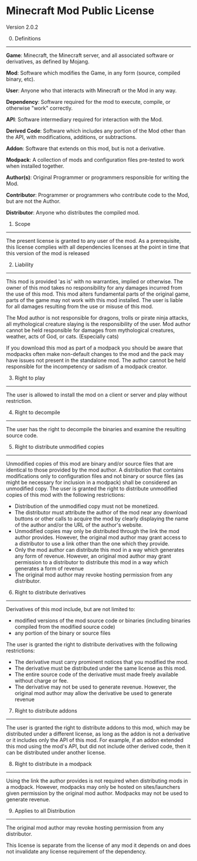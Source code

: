 Minecraft Mod Public License
============================

Version 2.0.2

0. Definitions
--------------
**Game**: Minecraft, the Minecraft server, and all associated software or derivatives, as defined by Mojang.

**Mod**: Software which modifies the Game, in any form (source, compiled binary, etc).

**User**: Anyone who that interacts with Minecraft or the Mod in any way.

**Dependency**: Software required for the mod to execute, compile, or otherwise "work" correctly.

**API**: Software intermediary required for interaction with the Mod.

**Derived Code**: Software which includes any portion of the Mod other than the API, with modifications, additions, or subtractions.

**Addon**: Software that extends on this mod, but is not a derivative.

**Modpack**: A collection of mods and configuration files pre-tested to work when installed together.

**Author(s)**: Original Programmer or programmers responsible for writing the Mod.

**Contributor**: Programmer or programmers who contribute code to the Mod, but are not the Author.

**Distributor**: Anyone who distributes the compiled mod.

1. Scope
--------

The present license is granted to any user of the mod. As a prerequisite, this license complies with all dependencies licenses at the point in time that this version of the mod is released

2. Liability
------------

This mod is provided 'as is' with no warranties, implied or otherwise. The owner
of this mod takes no responsibility for any damages incurred from the use of
this mod. This mod alters fundamental parts of the original game, parts of
the game may not work with this mod installed. The user is liable for all damages resulting from the use or misuse of this mod.

The Mod author is not responsible for dragons, trolls or pirate ninja attacks, all mythological creature slaying is the responsibility of the user. Mod author cannot be held responsible for damages from mythological creatures, weather, acts of God, or cats. (Especially cats)

If you download this mod as part of a modpack you should be aware that modpacks often make non-default changes to the mod and the pack may have issues not present in the standalone mod. The author cannot be held responsible for the incompetency or sadism of a modpack creator.

3. Right to play
----------------

The user is allowed to install the mod on a client or server and play without restriction.

4. Right to decompile
---------------------

The user has the right to decompile the binaries and examine the resulting source code.

5. Right to distribute unmodified copies
----------------------------------------

Unmodified copies of this mod are binary and/or source files that are identical to those provided by the mod author. A distribution that contains modifications only to configuration files and not binary or source files (as might be necessary for inclusion in a modpack) shall be considered an unmodified copy. The user is granted the right to distribute unmodified copies of this mod with the following restrictions:
- Distribution of the unmodified copy must not be monetized.
- The distributor must attribute the author of the mod near any download buttons or other calls to acquire the mod by clearly displaying the name of the author and/or the URL of the author's website.
- Unmodified copies may only be distributed through the link the mod author provides. However, the original mod author may grant access to a distributor to use a link other than the one which they provide.
- Only the mod author can distribute this mod in a way which generates any form of revenue. However, an original mod author may grant permission to a distributor to distribute this mod in a way which generates a form of revenue
- The original mod author may revoke hosting permission from any distributor.

6. Right to distribute derivatives
----------------------------------

Derivatives of this mod include, but are not limited to:
- modified versions of the mod source code or binaries (including binaries compiled from the modified source code)
- any portion of the binary or source files

The user is granted the right to distribute derivatives with the following restrictions:
- The derivative must carry prominent notices that you modified the mod.
- The derivative must be distributed under the same license as this mod.
- The entire source code of the derivative must made freely available without charge or fee.
- The derivative may not be used to generate revenue. However, the original mod author may allow the derivative be used to generate revenue

7. Right to distribute addons
-----------------------------

The user is granted the right to distribute addons to this mod, which may be distributed under a different license, as long as the addon is not a derivative or it includes only the API of this mod. For example, if an addon extended this mod using the mod's API, but did not include other derived code, then it can be distributed under another license.

8. Right to distribute in a modpack
-----------------------------------

Using the link the author provides is not required when distributing mods in a modpack. However, modpacks may only be hosted on sites/launchers given permission by the original mod author. Modpacks may not be used to generate revenue.

9. Applies to all Distribution
------------------------------
The original mod author may revoke hosting permission from any distributor.

This license is separate from the license of any mod it depends on and does not invalidate any license requirement of the dependency.
